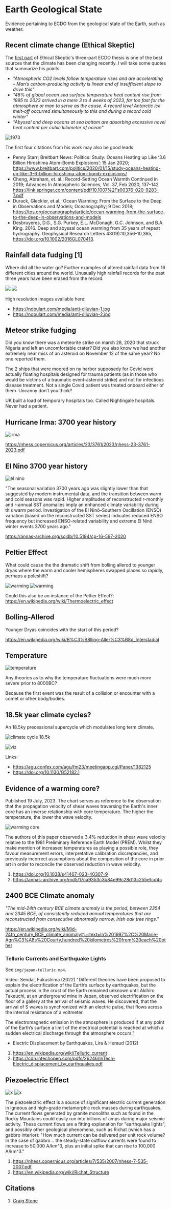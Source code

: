 # Earth Geological State

Evidence pertaining to ECDO from the geological state of the Earth, such as weather.

## Recent climate change (Ethical Skeptic)

The [first part](https://theethicalskeptic.com/2020/02/16/the-climate-change-alternative-we-ignore-to-our-peril/) of Ethical Skeptic's three-part ECDO thesis is one of the best sources that the climate has been changing recently. I will take some quotes that summarize his points:
- *"Atmospheric CO2 levels follow temperature rises and are accelerating – Man’s carbon-producing activity is linear and of insufficient slope to drive this"*
- *"48% of global ocean sea surface temperature heat content rise from 1995 to 2023 arrived in a mere 3 to 4 weeks of 2023, far too fast for the atmosphere or man to serve as the cause. A record level Antarctic ice melt-off occurred simultaneously to this and during a record cold winter"*
- *"Abyssal and deep oceans at sea bottom are absorbing excessive novel heat content per cubic kilometer of ocean"*

![1973](img/1973.jpg "ethical skeptic 1973 viz")

The first four citations from his work may also be good leads:
- Penny Starr; Breitbart News: Politics: Study: Oceans Heating up Like ‘3.6 Billion Hiroshima Atom-Bomb Explosions’; 15 Jan 2020; https://www.breitbart.com/politics/2020/01/15/study-oceans-heating-up-like-3-6-billion-hiroshima-atom-bomb-explosions/
- Cheng, Abraham, et. al.; Record-Setting Ocean Warmth Continued in 2019; Advances In Atmospheric Sciences, Vol. 37, Feb 2020, 137–142 https://link.springer.com/content/pdf/10.1007%2Fs00376-020-9283-7.pdf
- Durack, Gleckler, et.al.; Ocean Warming: From the Surface to the Deep in Observations and Models; Oceanography; 9 Dec 2018; https://tos.org/oceanography/article/ocean-warming-from-the-surface-to-the-deep-in-observations-and-models
- Desbruyeres, D.G., S.G. Purkey, E.L. McDonagh, G.C. Johnson, and B.A. King. 2016. Deep and abyssal ocean warming from 35 years of repeat hydrography. Geophysical Research Letters 43(19):10,356–10,365, https://doi.org/​10.1002/2016GL070413.

## Rainfall data fudging [1]

Where did all the water go? Further examples of altered rainfall data from 16 different cities around the world. Unusually high rainfall records for the past three years have been erased from the record.

![](img/rainfall1.jpg)
![](img/rainfall2.jpg)

High resolution images available here:
- https://nobulart.com/media/anti-diluvian-1.jpg
- https://nobulart.com/media/anti-diluvian-2.jpg

## Meteor strike fudging

Did you know there was a meteorite strike on march 28, 2020 that struck Nigeria and left an uncomfortable crater? Did you also know we had another extremely near miss of an asteroid on November 12 of the same year? No one reported them.

The 2 ships that were moored on ny harbor supposedy for Covid were actually floating hospitals designed for trauma patients (as in those who would be victims of a traumatic event-asteroid strike) and not for infectious disease treatment. Not a single Covid patient was treated onboard either of them. Uncanny don’t you think?

UK built a load of temporary hospitals too. Called Nightingale hospitals. Never had a patient.

## Hurricane Irma: 3700 year history

![irma](img/hurricane-irma.jpg "irma")

https://nhess.copernicus.org/articles/23/3761/2023/nhess-23-3761-2023.pdf

## El Nino 3700 year history

![el nino](img/el-nino-3700.jpg "el nino")

"The seasonal variation 3700 years ago was slightly lower than that suggested by modern instrumental data, and the transition between warm and cold seasons was rapid. Higher amplitudes of reconstructed r-monthly and r-annual SST anomalies imply an enhanced climate variability during this warm period. Investigation of the El Ninõ–Southern Oscillation (ENSO) variation (based on the reconstructed SST series) indicates reduced ENSO frequency but increased ENSO-related variability and extreme El Ninõ winter events 3700 years ago."

https://annas-archive.org/scidb/10.5194/cp-16-597-2020

## Peltier Effect

What could cause the the dramatic shift from bolling allerod to younger dryas where the warm and cooler hemispheres swapped places so rapidly, perhaps a poleshift?

![warming](img/peltier-1.jpg "warming")
![warming](img/peltier-2.jpg "warming")

Could this also be an instance of the Peltier Effect?: https://en.wikipedia.org/wiki/Thermoelectric_effect

## Bolling-Allerod

Younger Dryas coincides with the start of this period?

https://en.wikipedia.org/wiki/B%C3%B8lling-Aller%C3%B8d_Interstadial

## Temperature

![temperature](img/temperature-3700.jpg "temperature")

Any theories as to why the temperature fluctuations were much more severe prior to 8000BC?

Because the first event was the result of a collision or encounter with a comet or other body/bodies.

## 18.5k year climate cycles?

An 18.5ky precessional supercycle which modulates long term climate.

![climate cycle 18.5k](img/18k-cycle.jpg "climate cycle 18.5k")

![viz](img/18k-2.jpg "viz")

Links:
- https://agu.confex.com/agu/fm23/meetingapp.cgi/Paper/1382125
- https://doi.org/10.1130/G52182.1

## Evidence of a warming core?

Published 19 July, 2023. The chart serves as reference to the observation that the propagation velocity of shear waves traversing the Earth's inner core has an inverse relationship with core temperature. The higher the temperature, the lower the wave velocity.

![warming core](img/warming-core.jpg "warming core visual")

The authors of this paper observed a 3.4% reduction in shear wave velocity relative to the 1981 Preliminary Reference Earth Model (PREM). Whilst they make mention of increased temperatures as playing a possible role, they favour measurement errors, interpretative calibration discrepancies, and previously incorrect assumptions about the composition of the core in prior art in order to reconcile the observed reduction in wave velocity.

1. https://doi.org/10.1038/s41467-023-40307-9
2. https://annas-archive.org/md5/17ca9353c3b84e99c28d13c255e1cd4c

## 2400 BCE Climate anomaly

*"The mid-24th century BCE climate anomaly is the period, between 2354 and 2345 BCE, of consistently reduced annual temperatures that are reconstructed from consecutive abnormally narrow, Irish oak tree rings."*

https://en.wikipedia.org/wiki/Mid-24th_century_BCE_climate_anomaly#:~:text=In%201997%2C%20Marie-Agn%C3%A8s%20Courty,hundred%20kilometres%20from%20each%20other

### Telluric Currents and Earthquake Lights

See `img/japan-telluric.mp4`.

Video: Sendai, Fukushima (2022)
"Different theories have been proposed to explain the electrification of the Earth’s surface by earthquakes, but the actual process in the crust of the Earth remained unknown until Akihiro Takeuchi, at an underground mine in Japan, observed electrification on the floor of a gallery at the arrival of seismic waves. He discovered, that the arrival of S waves is synchronized with an electric pulse, that flows across the internal resistance of a voltmeter.

The electromagnetic emission in the atmosphere is produced if at any point of the Earth’s surface a limit of the electrical potential is reached at which a sudden electrical discharge through the atmosphere occurs."
- Electric Displacement by Earthquakes, Lira & Heraud (2012)

1. https://en.wikipedia.org/wiki/Telluric_current
2. https://cdn.intechopen.com/pdfs/26246/InTech-Electric_displacement_by_earthquakes.pdf

## Piezoelectric Effect

![x](img/telluric1.jpg "telluric")
![x](img/telluric2.jpg "telluric")

The piezoelectric effect is a source of significant electric current generation in igneous and high-grade metamorphic rock masses during earthquakes. The current flows generated by granite monoliths such as found in the Rocky Mountains could easily run into billions of amps during major seismic activity. These current flows are a fitting explanation for "earthquake lights", and possibly other geological phenomena, such as Richat (which has a gabbro interior): "How much current can be delivered per unit rock volume? In the case of gabbro .. the steady-state outflow currents were found to increase to 50,000 A/km^3, plus an initial spike that can rise to 100,000 A/km^3."

1. https://nhess.copernicus.org/articles/7/535/2007/nhess-7-535-2007.pdf
2. https://en.wikipedia.org/wiki/Richat_Structure

## Citations

1. [Craig Stone](https://nobulart.com)
